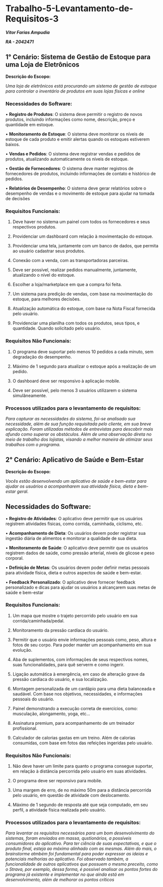 # Trabalho-5-Levantamento-de-Requisitos-3

***Vitor Farias Ampudia***

***RA - 2042471***

## 1° Cenário: Sistema de Gestão de Estoque para uma Loja de Eletrônicos 
**Descrição do Escopo:**

*Uma loja de eletrônicos está procurando um sistema de gestão de estoque para 
controlar o inventário de produtos em suas lojas físicas e online*  

### Necessidades do Software:

• **Registro de Produtos**: O sistema deve permitir o registro de novos produtos, 
incluindo informações como nome, descrição, preço e quantidade em 
estoque. 

• **Monitoramento de Estoque**: O sistema deve monitorar os níveis de estoque 
de cada produto e emitir alertas quando os estoques estiverem baixos. 

• **Vendas e Pedidos**: O sistema deve registrar vendas e pedidos de produtos, 
atualizando automaticamente os níveis de estoque. 

• **Gestão de Fornecedores**: O sistema deve manter registros de fornecedores 
de produtos, incluindo informações de contato e histórico de pedidos. 

• **Relatórios de Desempenho**: O sistema deve gerar relatórios sobre o 
desempenho de vendas e o movimento de estoque para ajudar na tomada 
de decisões

### Requisitos Funcionais:

1. Deve haver no sistema um painel com todos os fornecedores e seus respectivos produtos.

2. Providenciar um dashboard com relação à movimentação do estoque.

3. Providenciar uma tela, juntamente com um banco de dados, que permita ao usuário cadastrar seus produtos.

4. Conexão com a venda, com as transportadoras parceiras.

5. Deve ser possível, realizar pedidos manualmente, juntamente, atualizando o nível do estoque.

6. Escolher a loja/marketplace em que a compra foi feita.

7. Um sistema para predição de vendas, com base na movimentação do estoque, para melhores decisões.

8. Atualização automática do estoque, com base na Nota Fiscal fornecida pelo usuário.

9. Providenciar uma planilha com todos os produtos, seus tipos, e quantidade. Quando solicitado pelo usuário.

### Requisitos Não Funcionais:

1. O programa deve suportar pelo menos 10 pedidos a cada minuto, sem degradação do desempenho.

2. Máximo de 1 segundo para atualizar o estoque após a realização de um pedido.

3. O dashboard deve ser responsivo à aplicação mobile.

4. Deve ser possível, pelo menos 3 usuários utilizarem o sistema simulâneamente.

### Processos utilizados para o levantamento de requisitos:

*Para capturar as necessidades do sistema, foi-se analisado sua necessidade, além de sua função requisitada pelo cliente, em sua breve explicação. Foram utilizadas métodos de entrevistas para descobrir mais afundo como superar os obstáculos. Além de uma observação direta no meio de trabalho dos lojistas, visando a melhor maneira de otimizar seus trabalhos com o programa.*

## 2° Cenário: Aplicativo de Saúde e Bem-Estar 
**Descrição do Escopo:** 

*Vocês estão desenvolvendo um aplicativo de saúde e bem-estar para ajudar os 
usuários a acompanharem sua atividade física, dieta e bem-estar geral.*

## Necessidades do Software:  

• **Registro de Atividades**: O aplicativo deve permitir que os usuários registrem 
atividades físicas, como corrida, caminhada, ciclismo, etc. 

• **Acompanhamento de Dieta**: Os usuários devem poder registrar sua 
ingestão diária de alimentos e monitorar a qualidade de sua dieta. 

• **Monitoramento de Saúde**: O aplicativo deve permitir que os usuários 
registrem dados de saúde, como pressão arterial, níveis de glicose e peso 
corporal. 

• **Definição de Metas**: Os usuários devem poder definir metas pessoais para 
atividade física, dieta e outros aspectos de saúde e bem-estar. 

• **Feedback Personalizado**: O aplicativo deve fornecer feedback 
personalizado e dicas para ajudar os usuários a alcançarem suas metas de 
saúde e bem-estar

### Requisitos Funcionais:

1. Um mapa que mostre o trajeto percorrido pelo usuário em sua corrida/caminhada/pedal.

2. Monitoramento da pressão cardíaca do usuário.

3. Permitir que o usuário envie informações pessoais como, peso, altura e fotos de seu corpo. Para poder manter um acompanhamento em sua evolução.

4. Aba de suplementos, com informações de seus respectivos nomes, suas funcionalidades, para quê serverm e como ingerir.

5. Ligação automática à emergência, em caso de alteração grave da pressão cardíaca do usuário, e sua localização.

6. Montagem personalizada de um cardápio para uma dieta balanceada e saudável. Com base nos objetivos, necessidades, e informações pessoais do usuário.

7. Painel demonstrando a execução correta de exercícios, como: musculação, alongamento, yoga, etc...

8. Assinatura premium, para acompanhamento de um treinador profissional.

9. Calculador de calorias gastas em um treino. Além de calorias consumidas, com base em fotos das refeições ingeridas pelo usuário.

### Requisitos Não Funcionais:

1. Não deve haver um limite para quanto o programa consegue suportar, em relação à distância percorrida pelo usuário em suas atividades.

2. O programa deve ser reponsivo para mobile.

3. Uma margem de erro, de no máximo 50m para a distância percorrida pelo usuário, em questão de atividade com deslocamento.

4. Máximo de 1 segundo de resposta até que seja computado, em seu perfil, a atividade física realizada pelo usuário.

### Processos utilizados para o levantamento de requisitos:

*Para levantar os requisitos necessários para um bom desenvolvimento do sistemas, foram enviados em massa, qustionários, a possíveis consumidores do aplicativo. Para ter ciência de suas expectativas, e que o produto final, esteja ao máximo alinhado com as mesmas. Além do mais, o brainstorme atmbém foi fundamental para poder expressar as ideias e potenciais melhorias ao aplicativo. Foi observado também, a funcionalidade de outros aplicativos que possuem o mesmo preceito, como o Strava, por exemplo, dessa forma, é possível analisar os pontos fortes do programa já existente e implementar no que ainda está em desenvolvimento, além de melhorar os pontos críticos*
